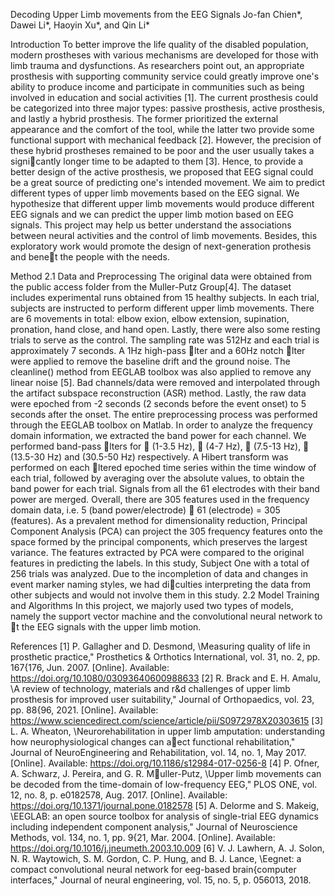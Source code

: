 Decoding Upper Limb movements from the EEG Signals
Jo-fan Chien*, Dawei Li*, Haoyin Xu*, and Qin Li*

Introduction
To better improve the life quality of the disabled population, modern prostheses with various mechanisms
are developed for those with limb trauma and dysfunctions. As researchers point out, an appropriate prosthesis
with supporting community service could greatly improve one's ability to produce income and participate
in communities such as being involved in education and social activities [1]. The current prosthesis could be
categorized into three major types: passive prosthesis, active prosthesis, and lastly a hybrid prosthesis. The
former prioritized the external appearance and the comfort of the tool, while the latter two provide some
functional support with mechanical feedback [2]. However, the precision of these hybrid prostheses remained
to be poor and the user usually takes a signicantly longer time to be adapted to them [3]. Hence, to provide
a better design of the active prosthesis, we proposed that EEG signal could be a great source of predicting
one's intended movement. We aim to predict different types of upper limb movements based on the EEG
signal. We hypothesize that different upper limb movements would produce different EEG signals and we
can predict the upper limb motion based on EEG signals. This project may help us better understand the
associations between neural activities and the control of limb movements. Besides, this exploratory work
would promote the design of next-generation prothesis and benet the people with the needs.

Method
2.1 Data and Preprocessing
The original data were obtained from the public access folder from the Muller-Putz Group[4]. The
dataset includes experimental runs obtained from 15 healthy subjects. In each trial, subjects are instructed
to perform different upper limb movements. There are 6 movements in total: elbow 
exion, elbow extension,
supination, pronation, hand close, and hand open. Lastly, there were also some resting trials to serve as the
control. The sampling rate was 512Hz and each trial is approximately 7 seconds.
A 1Hz high-pass lter and a 60Hz notch lter were applied to remove the baseline drift and the ground
noise. The cleanline() method from EEGLAB toolbox was also applied to remove any linear noise [5]. Bad
channels/data were removed and interpolated through the artifact subspace reconstruction (ASR) method.
Lastly, the raw data were epoched from -2 seconds (2 seconds before the event onset) to 5 seconds after the
onset. The entire preprocessing process was performed through the EEGLAB toolbox on Matlab.
In order to analyze the frequency domain information, we extracted the band power for each channel.
We performed band-pass lters for  (1-3.5 Hz),  (4-7 Hz),  (7.5-13 Hz),  (13.5-30 Hz) and 
 (30.5-50
Hz) respectively. A Hibert transform was performed on each ltered epoched time series within the time
window of each trial, followed by averaging over the absolute values, to obtain the band power for each trial.
Signals from all the 61 electrodes with their band power are merged. Overall, there are 305 features used in
the frequency domain data, i.e. 5 (band power/electrode)  61 (electrode) = 305 (features).
As a prevalent method for dimensionality reduction, Principal Component Analysis (PCA) can project
the 305 frequency features onto the space formed by the principal components, which preserves the largest
variance. The features extracted by PCA were compared to the original features in predicting the labels.
In this study, Subject One with a total of 256 trials was analyzed. Due to the incompletion of data and
changes in event marker naming styles, we had diculties interpreting the data from other subjects and
would not involve them in this study.
2.2 Model Training and Algorithms
In this project, we majorly used two types of models, namely the support vector machine and the
convolutional neural network to t the EEG signals with the upper limb motion.

References
[1] P. Gallagher and D. Desmond, \Measuring quality of life in prosthetic practice," Prosthetics
& Orthotics International, vol. 31, no. 2, pp. 167{176, Jun. 2007. [Online]. Available:
https://doi.org/10.1080/03093640600988633
[2] R. Brack and E. H. Amalu, \A review of technology, materials and r&d challenges of upper limb
prosthesis for improved user suitability," Journal of Orthopaedics, vol. 23, pp. 88{96, 2021. [Online].
Available: https://www.sciencedirect.com/science/article/pii/S0972978X20303615
[3] L. A. Wheaton, \Neurorehabilitation in upper limb amputation: understanding how neurophysiological
changes can aect functional rehabilitation," Journal of NeuroEngineering and Rehabilitation, vol. 14,
no. 1, May 2017. [Online]. Available: https://doi.org/10.1186/s12984-017-0256-8
[4] P. Ofner, A. Schwarz, J. Pereira, and G. R. Muller-Putz, \Upper limb movements can be decoded from
the time-domain of low-frequency EEG," PLOS ONE, vol. 12, no. 8, p. e0182578, Aug. 2017. [Online].
Available: https://doi.org/10.1371/journal.pone.0182578
[5] A. Delorme and S. Makeig, \EEGLAB: an open source toolbox for analysis of single-trial EEG dynamics
including independent component analysis," Journal of Neuroscience Methods, vol. 134, no. 1, pp. 9{21,
Mar. 2004. [Online]. Available: https://doi.org/10.1016/j.jneumeth.2003.10.009
[6] V. J. Lawhern, A. J. Solon, N. R. Waytowich, S. M. Gordon, C. P. Hung, and B. J. Lance, \Eegnet:
a compact convolutional neural network for eeg-based brain{computer interfaces," Journal of neural
engineering, vol. 15, no. 5, p. 056013, 2018.
